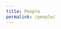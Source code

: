 ```yaml
---
title: People
permalink: /people/
---
```


<html>
	<head>
		<meta charset="utf-8">
		<title></title>
		<style>
			.pos_header {
				text-align: center;
			}

			.list {
				&-post-title {
					margin-bottom: .25rem;
	
					a {
						color: #333;
	
						&:hover,
						&:focus {
							text-decoration: none;
						}
					}
				}
	
				&-post-date {
					margin-bottom: 1rem;
					font-size: .75rem;
					text-transform: uppercase;
				}
			}
	
			.container {
				max-width: 88rem;
				padding: 2rem 1.5rem;
				margin-left: auto;
				margin-right: auto;
			}
	
			.people {
				margin: auto;
				text-align: center;
				margin-top: 0.75em;
			}
	
			h1 {
				text-align: center;
				padding-bottom: 0.3em;
				font-size: 2.2em;
				line-height: 1.2;
				margin: 1.1em auto 0.4em;
				display: block;
				color: #FF6600;
			}
	
			hr {
				width: 80%;
				margin-top: 5px;
				margin-bottom: 5px;
				border: 0;
				height: 2px;
				background-image: linear-gradient(to right, rgba(0, 0, 0, 0), #00C3B6, rgba(0, 0, 0, 0));
			}
	
			.name {
				font-size: 20px;
			}
	
			.list-post-title {
				color: black;
			}
	
			.list-item-people {
				display: inline-block;
				padding-right: 1em;
			}
		</style>
	</head>
	<body>
		<div class="container content page">
			<div class="pos_header">
				<h1>Principal Investigator</h1>
			</div>
	
			<div class="content list people">
				<div class="list-item-people" style="justify-content:left;align-items:left;">
					<img src="../images/people/kefeng_li.jpg" style="height:270px;margin-left:25px">
					<a href="https://www.mpu.edu.mo/esca/en/likefeng.php" target="_blank"><p class="list-post-title name" style="font-size:30px;">Kefeng Li (李克峰)</p></a>
				</div>
			</div>
			<br>
			<hr><br><br>
	
			<!-- Third-year PhD student -->
			<div class="pos_header">
				<h1>2022 Graduate Students (Doctor)</h1>
			</div>
			<div class="content list people">
	
				<div class="list-item-people">
					<p class="list-post-title name">Can Xie (谢灿)</p>
				</div>
	
				<div class="list-item-people">
					<p class="list-post-title name">WeiYu Meng (孟维宇)</p>
				</div>
	
				<div class="list-item-people">
					<p class="list-post-title name">Xiaobing Zhai (翟小兵)</p>
				</div>
				
				<div class="list-item-people">
					<p class="list-post-title name">Yuyang Sha (沙宇洋)</p>
				</div>
			</div>
			<br>
			<hr><br><br>
	
			<!-- Second-year PhD student -->
			<div class="pos_header">
				<h1>2023 Graduate Students (Doctor)</h1>
			</div>
			<div class="content list people">
				<div class="list-item-people">
					<p class="list-post-title name">Gang Luo (罗刚)</p>
				</div>
	
				<div class="list-item-people">
					<p class="list-post-title name">Wei Xu (许巍)</p>
				</div>
	
				<div class="list-item-people">
					<p class="list-post-title name">Hongxin Pan (潘虹鑫)</p>
				</div>
	
				<div class="list-item-people">
					<p class="list-post-title name">Junjun Ji (姬军军)</p>
				</div>
				
				<div class="list-item-people">
					<p class="list-post-title name">Yanrong Li (李艳蓉)</p>
				</div>
				
				<div class="list-item-people">
					<p class="list-post-title name">ABao Xing (邢阿宝)</p>
				</div>
			</div>
			<br>
			<hr><br><br>
			
			<!-- First-year PhD student -->
			<div class="pos_header">
				<h1>2024 Graduate Students (Doctor)</h1>
			</div>
			<div class="content list people">
				<div class="list-item-people">
					<p class="list-post-title name">LinJian Lin (林建林)</p>
				</div>
			
				<div class="list-item-people">
					<p class="list-post-title name">XiaoXia Liu (刘晓霞)</p>
				</div>
			
				<div class="list-item-people">
					<p class="list-post-title name">Zhongwen Feng (冯钟文)</p>
				</div>
			
				<div class="list-item-people">
					<p class="list-post-title name">Junrong Li (李俊蓉)</p>
				</div>
				
				<div class="list-item-people">
					<p class="list-post-title name">Xiuling Ma (马秀玲)</p>
				</div>
			</div>
			<br>
			<hr><br><br>
			
			<!-- First-year PhD student -->
			<div class="pos_header">
				<h1>Graduate Students (Master)</h1>
			</div>
			<div class="content list people">
				<div class="list-item-people">
					<p class="list-post-title name">Zhifan Li (李志帆)</p>
				</div>
			
				<div class="list-item-people">
					<p class="list-post-title name">Tiantian Cai(蔡甜甜)</p>
				</div>
			</div>
			<br>
			<hr><br><br>
			
		</div>
	</body>
</html>